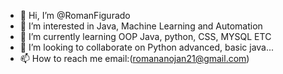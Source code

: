 - 👋 Hi, I’m @RomanFigurado
- 👀 I’m interested in Java, Machine Learning and Automation
- 🌱 I’m currently learning OOP Java, python, CSS, MYSQL ETC
- 💞️ I’m looking to collaborate on Python advanced, basic java...
- 📫 How to reach me email:(romananojan21@gmail.com)

<!---
RomanFigurado/RomanFigurado is a ✨ special ✨ repository because its `README.md` (this file) appears on your GitHub profile.
You can click the Preview link to take a look at your changes.
--->
